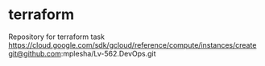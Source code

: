 # terraform
Repository for terraform task
https://cloud.google.com/sdk/gcloud/reference/compute/instances/create
git@github.com:mplesha/Lv-562.DevOps.git
